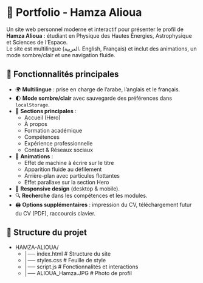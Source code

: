 # 🌌 Portfolio - Hamza Alioua

Un site web personnel moderne et interactif pour présenter le profil de **Hamza Alioua** : étudiant en Physique des Hautes Énergies, Astrophysique et Sciences de l’Espace.  
Le site est multilingue (العربية، English, Français) et inclut des animations, un mode sombre/clair et une navigation fluide.


## 🚀 Fonctionnalités principales

- 🌍 **Multilingue** : prise en charge de l’arabe, l’anglais et le français.  
- 🌓 **Mode sombre/clair** avec sauvegarde des préférences dans `localStorage`.  
- 📜 **Sections principales** :
  - Accueil (Hero)
  - À propos
  - Formation académique
  - Compétences
  - Expérience professionnelle
  - Contact & Réseaux sociaux
- 🎨 **Animations** :
  - Effet de machine à écrire sur le titre
  - Apparition fluide au défilement
  - Arrière-plan avec particules flottantes
  - Effet parallaxe sur la section Hero
- 📱 **Responsive design** (desktop & mobile).
- 🔍 **Recherche** dans les compétences et les modules.
- 🖨️ **Options supplémentaires** : impression du CV, téléchargement futur du CV (PDF), raccourcis clavier.


## 📂 Structure du projet

- HAMZA-ALIOUA/
  - │── index.html # Structure du site
  - │── styles.css # Feuille de style
  - │── script.js # Fonctionnalités et interactions
  - │── ALIOUA_Hamza.JPG # Photo de profil
  